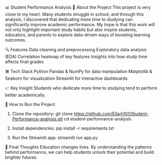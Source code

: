 📊 Student Performance Analysis
🌟 About the Project
This project is very close to my heart. Many students struggle in school, and through this analysis, I discovered that dedicating more time to studying can significantly improve academic performance.
My hope is that this work will not only highlight important study habits but also inspire students, educators, and parents to explore data-driven ways of boosting learning outcomes.

🔍 Features
Data cleaning and preprocessing
Exploratory data analysis (EDA)
Correlation heatmap of key features
Insights into how study time affects final grades

🛠️ Tech Stack
Python 
Pandas & NumPy for data manipulation
Matplotlib & Seaborn for visualization
Streamlit for interactive dashboards

📈 Key Insight
Students who dedicate more time to studying tend to perform better academically.

🚀 How to Run the Project
1. Clone the repository:
   git clone https://github.com/Ellarh101/Student-Performance-analysis.git
cd student-performance-analysis

2. Install dependencies:
   pip install -r requirements.txt

3. Run the Streamlit app:
  streamlit run app.py

💙 Final Thoughts
Education changes lives. By understanding the patterns behind performance, we can help students unlock their potential and build brighter futures.
